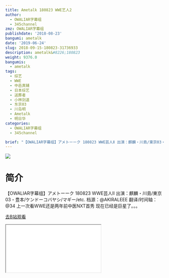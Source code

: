 ```yaml
---
title: Ametalk 180823 WWE艺人2
author:
  - OWALIAR字幕组
  - 345channel
zmz: OWALIAR字幕组
publishdate: '2018-08-23'
bangumi: ametalk
date: '2019-06-24'
slug: 2018-09-15-180823-31736933
description: ametalk&#8226;180823
weight: 9376.0
bangumis:
  - ametalk
tags:
  - 综艺
  - WWE
  - 中邑真辅
  - 日本综艺
  - 送葬者
  - 小林剑道
  - 东京03
  - 川岛明
  - Ametalk
  - 明日华
categories:
  - OWALIAR字幕组
  - 345channel

brief: "【OWALIAR字幕组】アメトーーク 180823 WWE芸人Ⅱ 出演：麒麟・川島/東京03・豊本/ケンドーコバヤシ/マギー/etc. 档源：@AKIRALEEE 翻译/时间轴：@34 上一次看WWE还是两年前中医NXT首秀 现在已经是巨星了。。。"
---
```

![](https://raw.githubusercontent.com/tcgriffith/owaraisite/master/static/tmpimg/fd275f1b31737081874238d6b5fbd5db13b112a3.jpg.480.jpg)
# 简介  
【OWALIAR字幕组】アメトーーク 180823
WWE芸人Ⅱ
出演：麒麟・川島/東京03・豊本/ケンドーコバヤシ/マギー/etc.
档源：@AKIRALEEE
翻译/时间轴：@34
上一次看WWE还是两年前中医NXT首秀 现在已经是巨星了。。。  

[去B站观看](https://www.bilibili.com/video/av31736933/)
<div class ="resp-container"><iframe class="testiframe" src="//player.bilibili.com/player.html?aid=31736933"", scrolling="no", allowfullscreen="true" > </iframe></div> 
